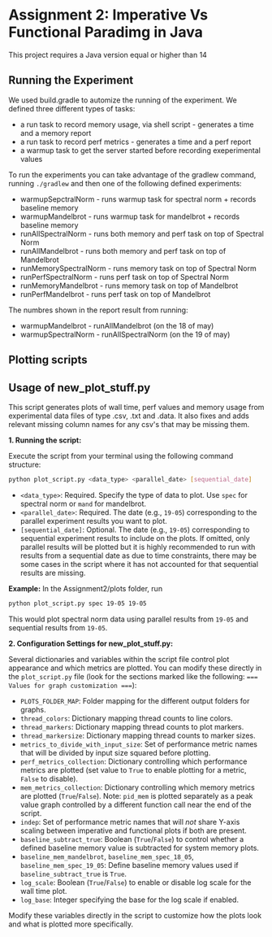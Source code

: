 # Assignment 2: Imperative Vs Functional Paradimg in Java

This project requires a Java version equal or higher than 14

## Running the Experiment

We used build.gradle to automize the running of the experiment. We defined three different types of tasks:
* a run task to record memory usage, via shell script - generates a time and a memory report 
* a run task to record perf metrics - generates a time and a perf report
* a warmup task to get the server started before recording exeperimental values

To run the experiments you can take advantage of the gradlew command, running `./gradlew` and then one of the following defined experiments:
* warmupSepctralNorm - runs warmup task for spectral norm +  records baseline memory 
* warmupMandelbrot - runs warmup task for mandelbrot +  records baseline memory 
* runAllSpectralNorm - runs both memory and perf task on top of Spectral Norm
* runAllMandelbrot - runs both memory and perf task on top of Mandelbrot
* runMemorySpectralNorm - runs memory task on top of Spectral Norm
* runPerfSpectralNorm -  runs perf task on top of Spectral Norm
* runMemoryMandelbrot - runs memory task on top of Mandelbrot
* runPerfMandelbrot - runs perf task on top of Mandelbrot

The numbres shown in the report result from running:
* warmupMandelbrot - runAllMandelbrot (on the 18 of may)
* warmupSpectralNorm - runAllSpectralNorm (on the 19 of may)

## Plotting scripts
## Usage of new_plot_stuff.py

This script generates plots of wall time, perf values and memory usage from experimental data files of type .csv, .txt and .data. It also fixes and adds relevant missing column names for any csv's that may be missing them.

**1. Running the script:**

Execute the script from your terminal using the following command structure:

```bash
python plot_script.py <data_type> <parallel_date> [sequential_date]
```

*   `<data_type>`: Required. Specify the type of data to plot. Use `spec` for spectral norm or `mand` for mandelbrot.
*   `<parallel_date>`: Required. The date (e.g., `19-05`) corresponding to the parallel experiment results you want to plot.
*   `[sequential_date]`: Optional. The date (e.g., `19-05`) corresponding to sequential experiment results to include on the plots. If omitted, only parallel results will be plotted but it is highly recommended to run with results from a sequential date as due to time constraints, there may be some cases in the script where it has not accounted for that sequential results are missing.

**Example:**
In the Assignment2/plots folder, run
```bash
python plot_script.py spec 19-05 19-05
```

This would plot spectral norm data using parallel results from `19-05` and sequential results from `19-05`.

**2. Configuration Settings for new_plot_stuff.py:**

Several dictionaries and variables within the script file control plot appearance and which metrics are plotted. You can modify these directly in the `plot_script.py` file (look for the sections marked like the following: `=== Values for graph customization ===`):

*   `PLOTS_FOLDER_MAP`: Folder mapping for the different output folders for graphs.
*   `thread_colors`: Dictionary mapping thread counts to line colors.
*   `thread_markers`: Dictionary mapping thread counts to plot markers.
*   `thread_markersize`: Dictionary mapping thread counts to marker sizes.
*   `metrics_to_divide_with_input_size`: Set of performance metric names that will be divided by input size squared before plotting.
*   `perf_metrics_collection`: Dictionary controlling which performance metrics are plotted (set value to `True` to enable plotting for a metric, `False` to disable).
*   `mem_metrics_collection`: Dictionary controlling which memory metrics are plotted (`True`/`False`). Note: `pid_mem` is plotted separately as a peak value graph controlled by a different function call near the end of the script.
*   `indep`: Set of performance metric names that will *not* share Y-axis scaling between imperative and functional plots if both are present.
*   `baseline_subtract_true`: Boolean (`True`/`False`) to control whether a defined baseline memory value is subtracted for system memory plots.
*   `baseline_mem_mandelbrot`, `baseline_mem_spec_18_05`, `baseline_mem_spec_19_05`: Define baseline memory values used if `baseline_subtract_true` is `True`.
*   `log_scale`: Boolean (`True`/`False`) to enable or disable log scale for the wall time plot.
*   `log_base`: Integer specifying the base for the log scale if enabled.

Modify these variables directly in the script to customize how the plots look and what is plotted more specifically.
